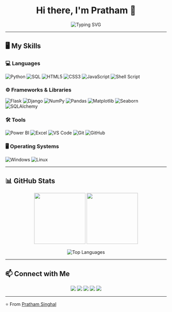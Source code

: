 <h1 align="center">Hi there, I'm Pratham 👋</h1>

<p align="center">
  <img src="https://readme-typing-svg.demolab.com?font=Fira+Code&pause=1000&color=00F700&center=true&vCenter=true&width=500&lines=Cybersecurity+Enthusiast;Data+Science+Explorer;Python+Developer;Open+Source+Contributor;Techie+%7C+Problem+Solver" alt="Typing SVG" />
</p>


---
## 🖥️ My Skills  

### 💻 Languages  
![Python](https://img.shields.io/badge/-Python-3776AB?logo=python&logoColor=white&style=for-the-badge)
![SQL](https://img.shields.io/badge/-SQL-4479A1?logo=MySQL&logoColor=white&style=for-the-badge)
![HTML5](https://img.shields.io/badge/-HTML5-E34F26?logo=html5&logoColor=white&style=for-the-badge)
![CSS3](https://img.shields.io/badge/-CSS3-1572B6?logo=css3&logoColor=white&style=for-the-badge)
![JavaScript](https://img.shields.io/badge/-JavaScript-F7DF1E?logo=javascript&logoColor=black&style=for-the-badge)
![Shell Script](https://img.shields.io/badge/-Shell_Script-4EAA25?logo=gnu-bash&logoColor=white&style=for-the-badge)

### ⚙️ Frameworks & Libraries  
![Flask](https://img.shields.io/badge/-Flask-000000?logo=flask&logoColor=white&style=for-the-badge)
![Django](https://img.shields.io/badge/-Django-092E20?logo=django&logoColor=white&style=for-the-badge)
![NumPy](https://img.shields.io/badge/-NumPy-013243?logo=numpy&logoColor=white&style=for-the-badge)
![Pandas](https://img.shields.io/badge/-Pandas-150458?logo=pandas&logoColor=white&style=for-the-badge)
![Matplotlib](https://img.shields.io/badge/-Matplotlib-11557C?logo=plotly&logoColor=white&style=for-the-badge)
![Seaborn](https://img.shields.io/badge/-Seaborn-0099CC?logo=plotly&logoColor=white&style=for-the-badge)
![SQLAlchemy](https://img.shields.io/badge/-SQLAlchemy-D71F00?logo=databricks&logoColor=white&style=for-the-badge)

### 🛠 Tools  
![Power BI](https://img.shields.io/badge/-Power%20BI-F2C811?logo=powerbi&logoColor=black&style=for-the-badge)
![Excel](https://img.shields.io/badge/-Excel-217346?logo=microsoft-excel&logoColor=white&style=for-the-badge)
![VS Code](https://img.shields.io/badge/-VS%20Code-007ACC?logo=visual-studio-code&logoColor=white&style=for-the-badge)
![Git](https://img.shields.io/badge/-Git-F05032?logo=git&logoColor=white&style=for-the-badge)
![GitHub](https://img.shields.io/badge/-GitHub-181717?logo=github&logoColor=white&style=for-the-badge)

### 🖥 Operating Systems  
![Windows](https://img.shields.io/badge/-Windows-0078D6?logo=windows&logoColor=white&style=for-the-badge)
![Linux](https://img.shields.io/badge/-Linux-FCC624?logo=linux&logoColor=black&style=for-the-badge)

---

## 📊 GitHub Stats  

<p align="center">
  <img src="https://github-readme-streak-stats.herokuapp.com/?user=prathamsinghal001&theme=radical&hide_border=true" height="160px"/>
  <img src="https://github-readme-stats.vercel.app/api?username=prathamsinghal001&show_icons=true&theme=radical&hide_border=true" height="160px"/>
</p>

<p align="center">
  <img src="https://github-readme-stats.vercel.app/api/top-langs/?username=prathamsinghal001&layout=compact&theme=radical&hide_border=true" alt="Top Languages" />
</p>

<!-- ![Visitor Count](https://komarev.com/ghpvc/?username=prathamsinghal001&style=flat-square&color=00FF00) -->


---

## 📫 Connect with Me  

<p align="center">
  <a href="mailto:prathamsinghal0011@gmail.com"><img src="https://img.shields.io/badge/-Gmail-D14836?logo=gmail&logoColor=white&style=for-the-badge"></a>
  <a href="https://www.linkedin.com/in/pratham-singhal001/"><img src="https://img.shields.io/badge/-LinkedIn-0A66C2?logo=linkedin&logoColor=white&style=for-the-badge"></a>
  <a href="https://x.com/prathamsinghal0"><img src="https://img.shields.io/badge/-Twitter-1DA1F2?logo=twitter&logoColor=white&style=for-the-badge"></a>
  <a href="https://github.com/prathamsinghal001"><img src="https://img.shields.io/badge/-GitHub-181717?logo=github&logoColor=white&style=for-the-badge"></a>
  <a href="https://prathamsinghal001.github.io/Portfolio/"><img src="https://img.shields.io/badge/-Portfolio-000000?logo=vercel&logoColor=white&style=for-the-badge"></a>
</p>

---

⭐️ From [Pratham Singhal](https://github.com/prathamsinghal001)

